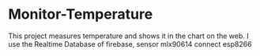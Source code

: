# Monitor-Temperature
This project measures temperature and shows it in the chart on the web. I use the Realtime Database of firebase, sensor mlx90614 connect esp8266
